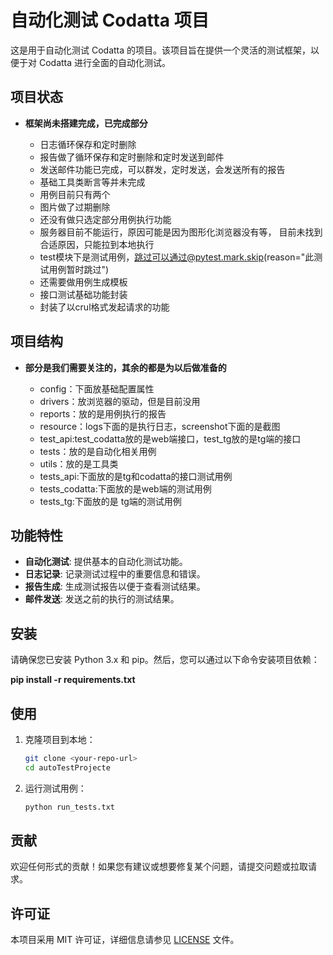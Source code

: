 # 自动化测试 Codatta 项目

这是用于自动化测试 Codatta 的项目。该项目旨在提供一个灵活的测试框架，以便于对 Codatta 进行全面的自动化测试。

## 项目状态

- **框架尚未搭建完成，已完成部分**

    - 日志循环保存和定时删除
    - 报告做了循环保存和定时删除和定时发送到邮件
    - 发送邮件功能已完成，可以群发，定时发送，会发送所有的报告
    - 基础工具类断言等并未完成
    - 用例目前只有两个
    - 图片做了过期删除
    - 还没有做只选定部分用例执行功能
    - 服务器目前不能运行，原因可能是因为图形化浏览器没有等， 目前未找到合适原因，只能拉到本地执行
    - test模块下是测试用例，跳过可以通过@pytest.mark.skip(reason="此测试用例暂时跳过")
    - 还需要做用例生成模板
    - 接口测试基础功能封装
    - 封装了以crul格式发起请求的功能

## 项目结构

- **部分是我们需要关注的，其余的都是为以后做准备的**
  
  - config：下面放基础配置属性 
  - drivers：放浏览器的驱动，但是目前没用
  - reports：放的是用例执行的报告
  - resource：logs下面的是执行日志，screenshot下面的是截图
  - test_api:test_codatta放的是web端接口，test_tg放的是tg端的接口
  - tests：放的是自动化相关用例
  - utils：放的是工具类
  - tests_api:下面放的是tg和codatta的接口测试用例
  - tests_codatta:下面放的是web端的测试用例
  - tests_tg:下面放的是 tg端的测试用例

## 功能特性

- **自动化测试**: 提供基本的自动化测试功能。
- **日志记录**: 记录测试过程中的重要信息和错误。
- **报告生成**: 生成测试报告以便于查看测试结果。
- **邮件发送**: 发送之前的执行的测试结果。

## 安装

请确保您已安装 Python 3.x 和 pip。然后，您可以通过以下命令安装项目依赖：

**pip install -r requirements.txt**

## 使用

1. 克隆项目到本地：

    ```bash
    git clone <your-repo-url>
    cd autoTestProjecte
    ```

2. 运行测试用例：

    ```bash
    python run_tests.txt
    ```

## 贡献

欢迎任何形式的贡献！如果您有建议或想要修复某个问题，请提交问题或拉取请求。

## 许可证

本项目采用 MIT 许可证，详细信息请参见 [LICENSE](LICENSE) 文件。